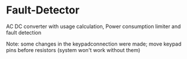 # Fault-Detector
AC DC converter with usage calculation, Power consumption limiter and fault detection


Note: some changes in the keypadconnection were made; move keypad pins before resistors (system won't work without them)
